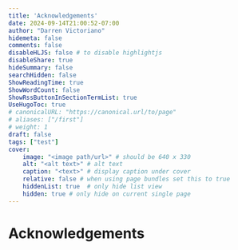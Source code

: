 ```yaml
---
title: 'Acknowledgements'
date: 2024-09-14T21:00:52-07:00
author: "Darren Victoriano"
hidemeta: false
comments: false
disableHLJS: false # to disable highlightjs
disableShare: true
hideSummary: false
searchHidden: false
ShowReadingTime: true
ShowWordCount: false
ShowRssButtonInSectionTermList: true
UseHugoToc: true
# canonicalURL: "https://canonical.url/to/page"
# aliases: ["/first"]
# weight: 1
draft: false
tags: ["test"]
cover:
    image: "<image path/url>" # should be 640 x 330
    alt: "<alt text>" # alt text
    caption: "<text>" # display caption under cover
    relative: false # when using page bundles set this to true
    hiddenList: true  # only hide list view
    hidden: true # only hide on current single page
---
```

# Acknowledgements
